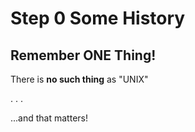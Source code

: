   
# Step 0 Some History

## Remember ONE Thing!

There is **no such thing** as "UNIX"

. . .

...and that matters!

  